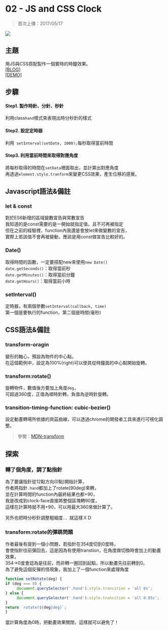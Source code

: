 # **02 - JS and CSS Clock**
>首次上傳：2017/05/17  

![](https://guahsu.io/2017/05/JavaScript30-02-JS-and-CSS-Clock/demo2.png)

## **主題**
用JS與CSS搭配製作一個實時的時鐘效果。  
[[BLOG]](https://guahsu.io/2017/05/JavaScript30-02-JS-and-CSS-Clock/)  
[[DEMO]](https://guahsu.io/JavaScript30/02_JS-and-CSS-Clock/index-GuaHsu.html)  

## **步驟**
#### Step1. 製作時針、分針、秒針  
利用class`hand`樣式來表現出時分秒針的樣式  
#### Step2. 設定定時器
利用` setInterval(setDate, 1000);`每秒取得當前時間
#### Step3. 利用當前時間來取得對應角度
將每秒取得的時間在`setData`裡面取出，並計算出對應角度  
再透過`element.style.tranform`來變更CSS效果，產生位移的感覺。

## **Javascript語法&備註**
### **let & const**
對於ES6新增的區域變數宣告與常數宣告  
我知道的是const需要的是一開始就指定值，且不可再被指定  
但在之前的經驗裡，function內我還是會放let來做變數的宣告，  
實際上若該值不會再被變動，應該是用const做宣告比較好的。

### **Date()**
取得時間的函數，一定要搭配new來使用`new Date()`  
`date.getSeconds()`：取得當前秒  
`date.getMinutes()`：取得當前分鐘  
`date.getHours()`：取得當前小時  

### **setInterval()**
定時器，有兩個參數`setInterval(callback, time)`  
第一個是要執行的function，第二個是時間(毫秒)


## **CSS語法&備註**
### **transform-oragin**
變形的軸心，預設為物件的中心點，  
在這個範例中，設定為100%(right)可以使其從時鐘面的中心點開始旋轉。

### **transform:rotate()**
旋轉物件，數值後方要加上角度`deg`，  
可超過360度，正值為順時針轉，負值為逆時針旋轉。

### **transition-timing-function: cubic-bezier()**
設定動畫轉場所依據的貝茲曲線，可以透過chrome的開發者工具來進行可視化調整。

>參閱：[MDN-transform](https://developer.mozilla.org/en-US/docs/Web/CSS/transform?v=control)

## 探索
### 轉了個角度，調了點指針
為了要讓指針從12點方向(0點)開始計算，  
作者將指針`.hand`都加上了rotate(90deg)來轉，  
並在計算時間的function內最終結果也都+90，  
我是改成到clock-face直接將整個區塊轉90度，  
這樣在計算時就不用+90，可以用最大360來做計算了。

另外也把時分秒針調整粗細度．．就這樣ＸＤ

### transform:rotate的彈跳問題 
作者最後有提到一個小問題，若指針在354度切到0度時，  
會使指針往前彈回去，這是因為有使用transtion，在角度做切換時會加上的動畫效果，  
354→0度會認為是往前，而非轉一圈回到起點，所以動畫先往前轉到0。  
為了避免這個反彈的怪現象，我加上了一個function來處理角度
````javascript
function setRotate(deg) {
if (deg === 0) {
     document.querySelector('.hand').style.transition = 'all 0s';
} else {
     document.querySelector('.hand').style.transition = 'all 0.05s';
}
return `rotate(${deg}deg)`;
}
````
當計算角度為0時，把動畫效果關閉，這樣就可以避免了！
